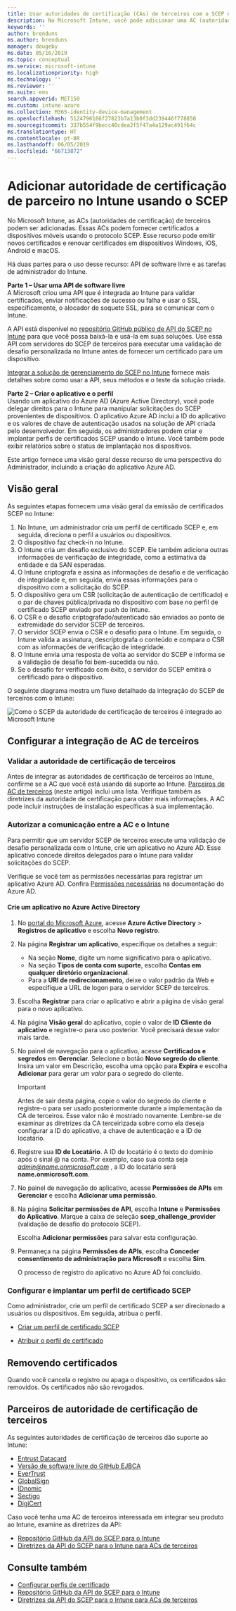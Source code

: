 ```yaml
---
title: Usar autoridades de certificação (CAs) de terceiros com o SCEP no Microsoft Intune – Azure | Microsoft Docs
description: No Microsoft Intune, você pode adicionar uma AC (autoridade de certificação) de terceiros ou de fornecedor para emitir certificados para dispositivos móveis usando o protocolo SCEP. Nesta visão geral, um aplicativo do Azure AD (Azure Active Directory) concede permissões ao Microsoft Intune para validar certificados. Em seguida, use a ID do aplicativo, a chave de autenticação e a ID do locatário do aplicativo do AAD na configuração do servidor do SCEP para emitir certificados.
keywords: ''
author: brenduns
ms.author: brenduns
manager: dougeby
ms.date: 05/16/2019
ms.topic: conceptual
ms.service: microsoft-intune
ms.localizationpriority: high
ms.technology: ''
ms.reviewer: ''
ms.suite: ems
search.appverid: MET150
ms.custom: intune-azure
ms.collection: M365-identity-device-management
ms.openlocfilehash: 5124796166f27823b7a13b0f3dd239446f778850
ms.sourcegitcommit: 337b554f9becc40cdea2f5f47a4a129ac491f64c
ms.translationtype: HT
ms.contentlocale: pt-BR
ms.lasthandoff: 06/05/2019
ms.locfileid: "66713872"
---
```

# <a name="add-partner-certification-authority-in-intune-using-scep"></a>Adicionar autoridade de certificação de parceiro no Intune usando o SCEP

No Microsoft Intune, as ACs (autoridades de certificação) de terceiros podem ser adicionadas. Essas ACs podem fornecer certificados a dispositivos móveis usando o protocolo SCEP. Esse recurso pode emitir novos certificados e renovar certificados em dispositivos Windows, iOS, Android e macOS.

Há duas partes para o uso desse recurso: API de software livre e as tarefas de administrador do Intune.

**Parte 1 – Usar uma API de software livre**  
A Microsoft criou uma API que é integrada ao Intune para validar certificados, enviar notificações de sucesso ou falha e usar o SSL, especificamente, o alocador de soquete SSL, para se comunicar com o Intune.

A API está disponível no [repositório GitHub público de API do SCEP no Intune](http://github.com/Microsoft/Intune-Resource-Access/tree/develop/src/CsrValidation) para que você possa baixá-la e usá-la em suas soluções. Use essa API com servidores do SCEP de terceiros para executar uma validação de desafio personalizada no Intune antes de fornecer um certificado para um dispositivo.

[Integrar a solução de gerenciamento do SCEP no Intune](scep-libraries-apis.md) fornece mais detalhes sobre como usar a API, seus métodos e o teste da solução criada.

**Parte 2 – Criar o aplicativo e o perfil**  
Usando um aplicativo do Azure AD (Azure Active Directory), você pode delegar direitos para o Intune para manipular solicitações do SCEP provenientes de dispositivos. O aplicativo Azure AD inclui a ID do aplicativo e os valores de chave de autenticação usados na solução de API criada pelo desenvolvedor. Em seguida, os administradores podem criar e implantar perfis de certificados SCEP usando o Intune. Você também pode exibir relatórios sobre o status de implantação nos dispositivos.

Este artigo fornece uma visão geral desse recurso de uma perspectiva do Administrador, incluindo a criação do aplicativo Azure AD.

## <a name="overview"></a>Visão geral

As seguintes etapas fornecem uma visão geral da emissão de certificados SCEP no Intune:

1. No Intune, um administrador cria um perfil de certificado SCEP e, em seguida, direciona o perfil a usuários ou dispositivos.
2. O dispositivo faz check-in no Intune.
3. O Intune cria um desafio exclusivo do SCEP. Ele também adiciona outras informações de verificação de integridade, como a estimativa da entidade e da SAN esperadas.
4. O Intune criptografa e assina as informações de desafio e de verificação de integridade e, em seguida, envia essas informações para o dispositivo com a solicitação do SCEP.
5. O dispositivo gera um CSR (solicitação de autenticação de certificado) e o par de chaves pública/privada no dispositivo com base no perfil de certificado SCEP enviado por push do Intune.
6. O CSR e o desafio criptografado/autenticado são enviados ao ponto de extremidade do servidor SCEP de terceiros.
7. O servidor SCEP envia o CSR e o desafio para o Intune. Em seguida, o Intune valida a assinatura, descriptografa o conteúdo e compara o CSR com as informações de verificação de integridade.
8. O Intune envia uma resposta de volta ao servidor do SCEP e informa se a validação de desafio foi bem-sucedida ou não.  
9. Se o desafio for verificado com êxito, o servidor do SCEP emitirá o certificado para o dispositivo.

O seguinte diagrama mostra um fluxo detalhado da integração do SCEP de terceiros com o Intune:

![Como o SCEP da autoridade de certificação de terceiros é integrado ao Microsoft Intune](./media/scep-certificate-vendor-integration.png)

## <a name="set-up-third-party-ca-integration"></a>Configurar a integração de AC de terceiros

### <a name="validate-third-party-certification-authority"></a>Validar a autoridade de certificação de terceiros

Antes de integrar as autoridades de certificação de terceiros ao Intune, confirme se a AC que você está usando dá suporte ao Intune. [Parceiros de AC de terceiros](#third-party-certification-authority-partners) (neste artigo) inclui uma lista. Verifique também as diretrizes da autoridade de certificação para obter mais informações. A AC pode incluir instruções de instalação específicas à sua implementação.

### <a name="authorize-communication-between-ca-and-intune"></a>Autorizar a comunicação entre a AC e o Intune

Para permitir que um servidor SCEP de terceiros execute uma validação de desafio personalizada com o Intune, crie um aplicativo no Azure AD. Esse aplicativo concede direitos delegados para o Intune para validar solicitações do SCEP.

Verifique se você tem as permissões necessárias para registrar um aplicativo Azure AD. Confira [Permissões necessárias](https://docs.microsoft.com/azure/azure-resource-manager/resource-group-create-service-principal-portal#required-permissions) na documentação do Azure AD.

#### <a name="create-an-application-in-azure-active-directory"></a>Crie um aplicativo no Azure Active Directory  

1. No [portal do Microsoft Azure](https://portal.azure.com), acesse **Azure Active Directory** > **Registros de aplicativo** e escolha **Novo registro**.  

2. Na página **Registrar um aplicativo**, especifique os detalhes a seguir:  
   - Na seção **Nome**, digite um nome significativo para o aplicativo.  
   - Na seção **Tipos de conta com suporte**, escolha **Contas em qualquer diretório organizacional**.  
   - Para a **URI de redirecionamento**, deixe o valor padrão da Web e especifique a URL de logon para o servidor SCEP de terceiros.  

3. Escolha **Registrar** para criar o aplicativo e abrir a página de visão geral para o novo aplicativo.  

4. Na página **Visão geral** do aplicativo, copie o valor de **ID Cliente do aplicativo** e registre-o para uso posterior. Você precisará desse valor mais tarde.  

5. No painel de navegação para o aplicativo, acesse **Certificados e segredos** em **Gerenciar**. Selecione o botão **Novo segredo do cliente**. Insira um valor em Descrição, escolha uma opção para **Expira** e escolha **Adicionar** para gerar um *valor* para o segredo do cliente. 
   > [!IMPORTANT]  
   > Antes de sair desta página, copie o valor do segredo do cliente e registre-o para ser usado posteriormente durante a implementação da CA de terceiros. Esse valor não é mostrado novamente. Lembre-se de examinar as diretrizes da CA terceirizada sobre como ela deseja configurar a ID do aplicativo, a chave de autenticação e a ID de locatário.  

6. Registre sua **ID de Locatário**. A ID de locatário é o texto do domínio após o sinal @ na conta. Por exemplo, caso sua conta seja *admin@name.onmicrosoft.com* , a ID do locatário será **name.onmicrosoft.com**.  

7. No painel de navegação do aplicativo, acesse **Permissões de APIs** em **Gerenciar** e escolha **Adicionar uma permissão**.  

8. Na página **Solicitar permissões de API**, escolha **Intune** e **Permissões do Aplicativo**. Marque a caixa de seleção **scep_challenge_provider** (validação de desafio do protocolo SCEP).  

   Escolha **Adicionar permissões** para salvar esta configuração.  

9. Permaneça na página **Permissões de APIs**, escolha **Conceder consentimento de administração para Microsoft** e escolha **Sim**.  
   
   O processo de registro do aplicativo no Azure AD foi concluído.





### <a name="configure-and-deploy-a-scep-certificate-profile"></a>Configurar e implantar um perfil de certificado SCEP
Como administrador, crie um perfil de certificado SCEP a ser direcionado a usuários ou dispositivos. Em seguida, atribua o perfil.

- [Criar um perfil de certificado SCEP](certificates-scep-configure.md#create-a-scep-certificate-profile)

- [Atribuir o perfil de certificado](certificates-scep-configure.md#assign-the-certificate-profile)

## <a name="removing-certificates"></a>Removendo certificados

Quando você cancela o registro ou apaga o dispositivo, os certificados são removidos. Os certificados não são revogados.

## <a name="third-party-certification-authority-partners"></a>Parceiros de autoridade de certificação de terceiros
As seguintes autoridades de certificação de terceiros dão suporte ao Intune:

- [Entrust Datacard](http://www.entrustdatacard.com/resource-center/documents/documentation)
- [Versão de software livre do GitHub EJBCA](https://github.com/agerbergt/intune-ejbca-connector)
- [EverTrust](https://evertrust.fr/en/products/)
- [GlobalSign](https://downloads.globalsign.com/acton/attachment/2674/f-6903f60b-9111-432d-b283-77823cc65500/1/-/-/-/-/globalsign-aeg-microsoft-intune-integration-guide.pdf)
- [IDnomic](https://www.idnomic.com/)
- [Sectigo](https://sectigo.com/products)
- [DigiCert](https://knowledge.digicert.com/tutorials/microsoft-intune.html)

Caso você tenha uma AC de terceiros interessada em integrar seu produto ao Intune, examine as diretrizes da API:

- [Repositório GitHub da API do SCEP para o Intune](http://github.com/Microsoft/Intune-Resource-Access/tree/develop/src/CsrValidation)
- [Diretrizes da API do SCEP para o Intune para ACs de terceiros](scep-libraries-apis.md)

## <a name="see-also"></a>Consulte também

- [Configurar perfis de certificado](certificates-scep-configure.md)
- [Repositório GitHub da API do SCEP para o Intune](http://github.com/Microsoft/Intune-Resource-Access/tree/develop/src/CsrValidation)
- [Diretrizes da API do SCEP para o Intune para ACs de terceiros](scep-libraries-apis.md)
